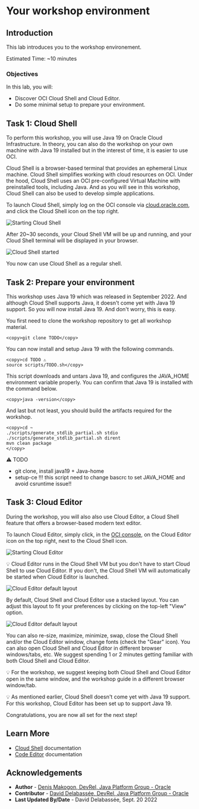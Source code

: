 # Your workshop environment

## Introduction

This lab introduces you to the workshop environement.

Estimated Time: ~10 minutes

### **Objectives**

In this lab, you will:
* Discover OCI Cloud Shell and Cloud Editor.
* Do some minimal setup to prepare your environment.

## Task 1: Cloud Shell

To perform this workshop, you will use Java 19 on Oracle Cloud Infrastructure. In theory, you can also do the workshop on your own machine with Java 19 installed but in the interest of time, it is easier to use OCI. 

Cloud Shell is a browser-based terminal that provides an ephemeral Linux machine. Cloud Shell simplifies working with cloud resources on OCI. Under the hood, Cloud Shell uses an OCI pre-configured Virtual Machine with preinstalled tools, including Java. And as you will see in this workshop, Cloud Shell can also be used to develop simple applications.


To launch Cloud Shell, simply log on the OCI console via [cloud.oracle.com](https://cloud.oracle.com), and click the Cloud Shell icon on the top right.

  ![Starting Cloud Shell](../images/cs-start.png)

After 20~30 seconds, your Cloud Shell VM will be up and running, and your Cloud Shell terminal will be displayed in your browser.

  ![Cloud Shell started](../images/cs-started.png)

You now can use Cloud Shell as a regular shell.

## Task 2: Prepare your environment

This workshop uses Java 19 which was released in September 2022. And although Cloud Shell supports Java, it doesn't come yet with Java 19 support. So you will now install Java 19. And don't worry, this is easy.

You first need to clone the workshop repository to get all workshop material.


```text
<copy>git clone TODO</copy>
```

You can now install and setup Java 19 with the following commands.


```text
<copy>cd TODO ⚠️
source scripts/TODO.sh</copy>
```

This script downloads and untars Java 19, and configures the JAVA_HOME environment variable properly. You can confirm that Java 19 is installed with the command below.

```text
<copy>java -version</copy>
```

And last but not least, you should build the artifacts required for the workshop.

```text
<copy>cd ~
./scripts/generate_stdlib_partial.sh stdio
./scripts/generate_stdlib_partial.sh dirent
mvn clean package
</copy>
```

⚠️ TODO
- git clone, install java19 + Java-home
- setup-ce !!! this script need to change bascrc to set JAVA_HOME and avoid csruntime issue!!



## Task 3: Cloud Editor


During the workshop, you will also also use Cloud Editor, a Cloud Shell feature that offers a browser-based modern text editor.

To launch Cloud Editor, simply click, in the [OCI console](https://cloud.oracle.com), on the Cloud Editor icon on the top right, next to the Cloud Shell icon.

  ![Starting Cloud Editor](../images/ce-start.png)

💡 Cloud Editor runs in the Cloud Shell VM but you don't have to start Cloud Shell to use Cloud Editor. If you don't, the Cloud Shell VM will automatically be started when Cloud Editor is launched.


  ![Cloud Editor default layout](../images/cs-ce-horizontal.png)

By default, Cloud Shell and Cloud Editor use a stacked layout. You can adjust this layout to fit your preferences by clicking on the top-left "View" option.

  ![Cloud Editor default layout](../images/cs-ce-view.png)

You can also re-size, maximize, minimize, swap, close the Cloud Shell and/or the Cloud Editor window, change fonts (check the "Gear" icon). You can also open Cloud Shell and Cloud Editor in different browser windows/tabs, etc. We suggest spending 1 or 2 minutes getting familiar with both Cloud Shell and Cloud Editor.

💡 For the workshop, we suggest keeping both Cloud Shell and Cloud Editor open in the same window, and the workshop guide in a different browser window/tab.

💡 As mentioned earlier, Cloud Shell doesn't come yet with Java 19 support. For this workshop, Cloud Editor has been set up to support Java 19.

Congratulations, you are now all set for the next step!


## Learn More


* [Cloud Shell](https://docs.oracle.com/en-us/iaas/Content/API/Concepts/cloudshellintro.htm) documentation
* [Code Editor](https://docs.oracle.com/en-us/iaas/Content/API/Concepts/code_editor_intro.htm) documentation


## Acknowledgements
* **Author** - [Denis Makogon, DevRel, Java Platform Group - Oracle](https://twitter.com/denis_makogon)
* **Contributor** -  [David Delabassée, DevRel, Java Platform Group - Oracle](https://twitter.com/delabassee)
* **Last Updated By/Date** - David Delabassée, Sept. 20 2022
